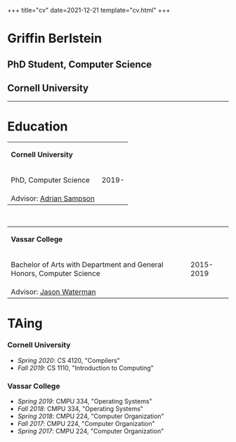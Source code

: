 +++
title="cv"
date=2021-12-21
template="cv.html"
+++

<div class="cv_block_title">

# Griffin Berlstein
## PhD Student, Computer Science
## Cornell University

</div>

---

# Education
<div class="cv_block">
    <table class="cv_table">
        <tr>
            <td><p><strong>Cornell University</strong></p></td>
        <tr>
            <td><p>PhD, Computer Science</p></td>
            <td class="date"><p>2019-</p></td>
        <tr>
            <td>
            <emph>Advisor</emph>: <a href="https://www.cs.cornell.edu/~asampson/"> Adrian Sampson</a>
            </td>
    </table>
    <br>
    <table class="cv_table">
        <tr>
            <td><p><strong>Vassar College</strong></p></td>
        <tr>
            <td><p>Bachelor of Arts with Department and General Honors, Computer Science</p></td>
            <td class="date"><p>2015-2019</p></td>
        <tr>
            <td>
            <emph>Advisor</emph>: <a href="https://www.vassar.edu/faculty/jawaterman"> Jason Waterman</a>
            </td>
    </table>

</div>

# TAing

### Cornell University
- _Spring 2020_: CS 4120, "Compilers"
- _Fall 2019_: CS 1110, "Introduction to Computing"

### Vassar College
- _Spring 2019_: CMPU 334, "Operating Systems"
- _Fall 2018_: CMPU 334, "Operating Systems"
- _Spring 2018_: CMPU 224, "Computer Organization"
- _Fall 2017_: CMPU 224, "Computer Organization"
- _Spring 2017_: CMPU 224, "Computer Organization"
